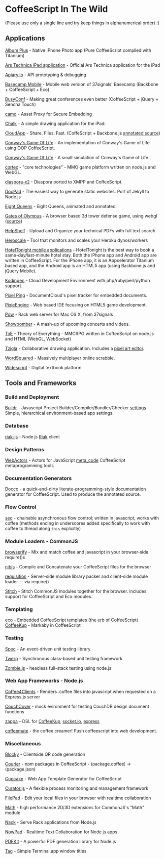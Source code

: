 # CoffeeScript In The Wild
(Please use only a single line and try keep things in alphanumerical order) :)

## Applications
[Album Plus](http://iphone.albumpl.us) - Native iPhone Photo app (Pure CoffeeScript compiled with Titanium)

[Ars Technica iPad application](http://itunes.apple.com/us/app/ars-technica/id393859050?mt=8) - Official Ars Technica application for the iPad

[Apiary.io](http://apiary.io/) - API prototyping & debugging

[Basecamp Mobile](http://basecamphq.com/mobile/) - Mobile web version of 37signals' Basecamp (Backbone + CoffeeScript + Eco)

[BusyConf](http://busyconf.com/) - Making great conferences even better (CoffeeScript + jQuery + Sencha Touch)

[camo](https://github.com/atmos/camo) - Asset Proxy for Secure Embedding

[Chalk](http://chalk.37signals.com) - A simple drawing application for the iPad.

[CloudApp](http://getcloudapp.com) - Share. Files. Fast. (CoffeScript + Backbone.js [annotated source](http://cloudapp.github.com/engine))

[Conway's Game Of Life](https://github.com/jhogendorn/Game-of-Life-in-CoffeeScript) - An implementation of Conway's Game of Life using OOP CoffeeScript.

[Conway's Game Of Life](https://github.com/showell/Game-Of-Life) - A small simulation of Conway's Game of Life.

[cortex](http://github.com/feisty) - "core technologies" - MMO game platform written on node.js and WebGL.

[diaspora-x2](http://github.com/bnolan/diaspora-x2) - Diaspora ported to XMPP and CoffeeScript.

[DocPad](http://github.com/balupton/docpad) - The easiest way to generate static websites. Port of Jekyll to Node.js

[Eight Queens](http://shpaml.webfactional.com/misc/game_page.htm) - Eight Queens, animated and annotated

[Gates of Olympus](http://gatesofolympus.com) - A browser based 3d tower defense game, using webgl ([source](http://github.com/rehno-lindeque/Gates-of-Olympus))

[HelpShelf](http://helpshelf.com/) - Upload and Organize your technical PDFs with full text search

[Heroscale](http://heroscale.com/) - Tool that monitors and scales your Heroku dynos/workers

[HotelTonight mobile applications](http://www.hoteltonight.com) - HotelTonight is the best way to book a same-day/last-minute hotel stay.  Both the iPhone app and Android app are written in CoffeeScript.  For the iPhone app, it is an Appcelerator Titanium based app, and the Android app is an HTML5 app (using Backbone.js and jQuery Mobile).

[Kodingen](http://kodingen.com/) - Cloud Development Environment with php/ruby/perl/python support.

[Pixel Ping](http://documentcloud.github.com/pixel-ping/) - DocumentCloud's pixel tracker for embedded documents.

[PixieEngine](http://pixieengine.com) - Web based IDE focusing on HTML5 game development.

[Pow](http://pow.cx/) - Rack web server for Mac OS X, from 37signals

[Showbomber](http://showbomber.com/) - A mash-up of upcoming concerts and videos.

[ToE](https://github.com/feisty/ToE) - Theory of Everything - MMORPG written in CoffeeScript on node.js and HTML (WebGL, WebSocket)

[Tzigla](http://tzigla.com/) - Collaborative drawing application. Includes a [pixel art editor](http://tzigla.com/editor).

[WordSquared](http://wordsquared.com) - Massively multiplayer online scrabble.

[Widescript](http://widescript.com) - Digital textbook platform

## Tools and Frameworks

### Build and Deployment
[Buildr](http://github.com/balupton/buildr.npm) - Javascript Project Builder/Compiler/Bundler/Checker
[settings](https://github.com/mgutz/node-settings) - Simple, hierarchical environment-based app settings.

### Database
[riak-js](https://github.com/frank06/riak-js) - Node.js [Riak](http://riak.basho.com) client

### Design Patterns
[WebActors](http://github.com/mental/webactors) - Actors for JavaScript
[meta_code](https://github.com/clyfe/meta_code) CoffeeScript metaprogramming tools

### Documentation Generators
[Docco](http://jashkenas.github.com/docco/) - a quick-and-dirty literate-programming-style documentation generator for CoffeeScript. Used to produce the annotated source.

### Flow Control
[seq](http://github.com/substack/node-seq) - chainable asynchronous flow control; written in javascript, works with coffee (methods ending in underscores added specifically to work with coffee to thread along `this` explicitly)

### Module Loaders - CommonJS
[browserify](http://github.com/substack/browserify) - Mix and match coffee and javascript in your browser-side require()s

[nibjs](http://github.com/blambeau/nib.js) - Compile and Concatenate your CoffeeScript files for the browser

[requisition](http://github.com/feisty/requisition) - Server-side module library packer and client-side module loader -- via require()

[Stitch](http://github.com/sstephenson/stitch) - Stitch CommonJS modules together for the browser. Includes support for CoffeeScript and Eco modules.

### Templating
[eco](http://github.com/sstephenson/eco) - Embedded CoffeeScript templates (the erb of CoffeeScript)
[CoffeeKup](github.com/mauricemach/coffeekup) - Markaby in CoffeeScript

### Testing
[Spec](http://github.com/kitgoncharov/Spec) - An event-driven unit testing library.

[Twerp](http://github.com/philjackson/twerp) - Synchronous class-based unit testing framework.

[Zombie.js](http://zombie.labnotes.org) - headless full-stack testing using node.js

### Web App Frameworks - Node.js
[Coffee4Clients](http://github.com/balupton/coffee4clients.npm) - Renders .coffee files into javascript when requested on a Express.js server

[CouchCover](http://github.com/zdzolton/couch-cover) - mock evironment for testing CouchDB design document functions

[zappa](http://github.com/mauricemach/zappa) - DSL for [CoffeeKup](http://github.com/mauricemach/coffeekup), [socket.io](http://github.com/LearnBoost/Socket.IO), [express](http://github.com/visionmedia/express)

[coffeemate](http://github.com/coffeemate/coffeemate) - the coffee creamer! Push coffeescript into web development.

### Miscellaneous
[Blocky](https://github.com/zmcartor/Blocky) - Clientside QR code generation

[Courier](http://github.com/feisty/courier) - npm packages in CoffeeScript - (package.coffee) -> (package.json)

[Cupcake](http://github.com/twilson63/cupcake) - Web App Template Generator for CoffeeScript

[Curator.js](https://github.com/clvv/Curator.js) - A flexible process monitoring and management framework

[FilePad](http://github.com/balupton/filepad) - Edit your local files in your browser with realtime collaboration

[Math](http://github.com/feisty/math) - high performance 2D/3D extensions for CommonJS's "Math" module

[Nack](http://github.com/josh/nack) - Serve Rack applications from Node.js

[NowPad](http://github.com/balupton/nowpad) - Realtime Text Collaboration for Node.js apps

[PDFKit](http://devongovett.github.com/pdfkit/) - A powerful PDF generation library for Node.js

[Tag](http://github.com/feisty/tag) - Simple Terminal.app window titles